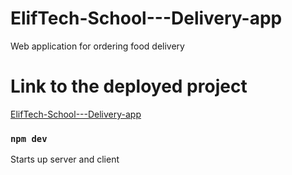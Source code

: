 # ElifTech-School---Delivery-app

Web application for ordering food delivery

# Link to the deployed project

[ElifTech-School---Delivery-app](https://food-shop-7x92.onrender.com/)

### `npm dev`

Starts up server and client

